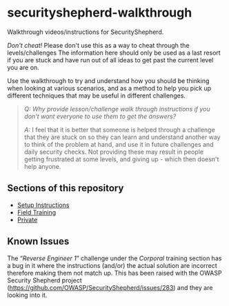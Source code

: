 # securityshepherd-walkthrough
Walkthrough videos/instructions for SecurityShepherd.

*Don't cheat!*
Please don't use this as a way to cheat through the levels/challenges
The information here should only be used as a last resort if you are stuck and have run out of all ideas to get past the current level you are on.

Use the walkthrough to try and understand how you should be thinking when looking at various scenarios, and as a method to help you pick up different techniques that may be useful in different challenges.


> *Q:* _Why provide lesson/challenge walk through instructions if you don't 
> want everyone to use them to get the answers?_
> 
> *A:* I feel that it is better that someone is helped through a challenge that they are stuck on so they can learn and understand another way to think  of the problem at hand, and use it in future challenges and daily security checks. Not providing these may result in people getting frustrated at some levels, and giving up - which then doesn't help anyone.
> 


## Sections of this repository
 *  [Setup Instructions](setup/README.md)
 *  [Field Training](field-training/README.md)
 *  [Private](private-training/README.md)


## Known Issues

The “*Reverse Engineer 1*” challenge under the _Corporal_ training section has a bug in it where the instructions (and/or) the actual solution are incorrect therefore making them not match up. This has been raised with the OWASP Security Shepherd project (https://github.com/OWASP/SecurityShepherd/issues/283) and they are looking into it.